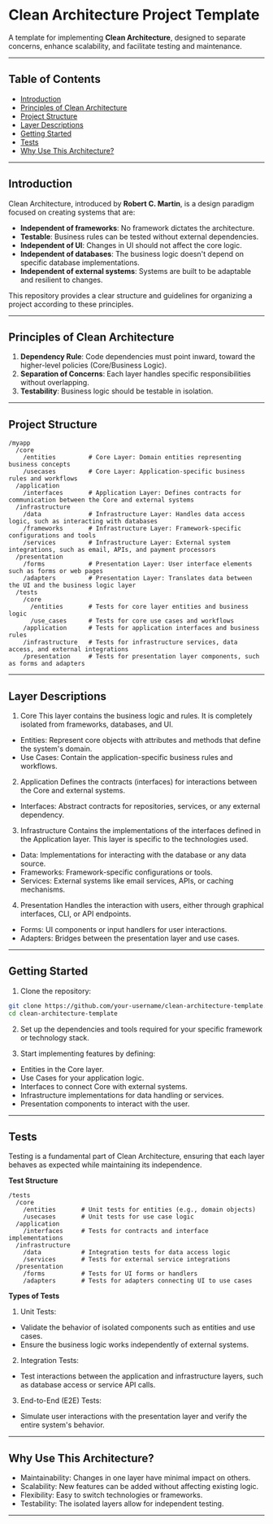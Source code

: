 # Clean Architecture Project Template

A template for implementing **Clean Architecture**, designed to separate concerns, enhance scalability, and facilitate testing and maintenance.

---

## **Table of Contents**
- [Introduction](#introduction)
- [Principles of Clean Architecture](#principles-of-clean-architecture)
- [Project Structure](#project-structure)
- [Layer Descriptions](#layer-descriptions)
- [Getting Started](#getting-started)
- [Tests](#tests)
- [Why Use This Architecture?](#why-use-this-architecture)

---

## **Introduction**

Clean Architecture, introduced by **Robert C. Martin**, is a design paradigm focused on creating systems that are:
- **Independent of frameworks**: No framework dictates the architecture.
- **Testable**: Business rules can be tested without external dependencies.
- **Independent of UI**: Changes in UI should not affect the core logic.
- **Independent of databases**: The business logic doesn't depend on specific database implementations.
- **Independent of external systems**: Systems are built to be adaptable and resilient to changes.

This repository provides a clear structure and guidelines for organizing a project according to these principles.

---

## **Principles of Clean Architecture**

1. **Dependency Rule**: Code dependencies must point inward, toward the higher-level policies (Core/Business Logic).
2. **Separation of Concerns**: Each layer handles specific responsibilities without overlapping.
3. **Testability**: Business logic should be testable in isolation.

---

## **Project Structure**

```
/myapp
  /core
    /entities         # Core Layer: Domain entities representing business concepts
    /usecases         # Core Layer: Application-specific business rules and workflows
  /application
    /interfaces       # Application Layer: Defines contracts for communication between the Core and external systems
  /infrastructure
    /data             # Infrastructure Layer: Handles data access logic, such as interacting with databases
    /frameworks       # Infrastructure Layer: Framework-specific configurations and tools
    /services         # Infrastructure Layer: External system integrations, such as email, APIs, and payment processors
  /presentation
    /forms            # Presentation Layer: User interface elements such as forms or web pages
    /adapters         # Presentation Layer: Translates data between the UI and the business logic layer
  /tests
    /core
      /entities       # Tests for core layer entities and business logic
      /use_cases      # Tests for core use cases and workflows
    /application      # Tests for application interfaces and business rules
    /infrastructure   # Tests for infrastructure services, data access, and external integrations
    /presentation     # Tests for presentation layer components, such as forms and adapters
```

---

## **Layer Descriptions**

1. Core
This layer contains the business logic and rules. It is completely isolated from frameworks, databases, and UI.

- Entities: Represent core objects with attributes and methods that define the system's domain.
- Use Cases: Contain the application-specific business rules and workflows.

2. Application
Defines the contracts (interfaces) for interactions between the Core and external systems.

- Interfaces: Abstract contracts for repositories, services, or any external dependency.

3. Infrastructure
Contains the implementations of the interfaces defined in the Application layer. This layer is specific to the technologies used.

- Data: Implementations for interacting with the database or any data source.
- Frameworks: Framework-specific configurations or tools.
- Services: External systems like email services, APIs, or caching mechanisms.

4. Presentation
Handles the interaction with users, either through graphical interfaces, CLI, or API endpoints.

- Forms: UI components or input handlers for user interactions.
- Adapters: Bridges between the presentation layer and use cases.

---

## **Getting Started**

1. Clone the repository:

```bash
git clone https://github.com/your-username/clean-architecture-template.git
cd clean-architecture-template
```

2. Set up the dependencies and tools required for your specific framework or technology stack.

3. Start implementing features by defining:

- Entities in the Core layer.
- Use Cases for your application logic.
- Interfaces to connect Core with external systems.
- Infrastructure implementations for data handling or services.
- Presentation components to interact with the user.

---

## **Tests**

Testing is a fundamental part of Clean Architecture, ensuring that each layer behaves as expected while maintaining its independence.

**Test Structure**
```
/tests
  /core
    /entities       # Unit tests for entities (e.g., domain objects)
    /usecases       # Unit tests for use case logic
  /application
    /interfaces     # Tests for contracts and interface implementations
  /infrastructure
    /data           # Integration tests for data access logic
    /services       # Tests for external service integrations
  /presentation
    /forms          # Tests for UI forms or handlers
    /adapters       # Tests for adapters connecting UI to use cases
```

**Types of Tests**

1. Unit Tests:
- Validate the behavior of isolated components such as entities and use cases.
- Ensure the business logic works independently of external systems.

2. Integration Tests:
- Test interactions between the application and infrastructure layers, such as database access or service API calls.

3. End-to-End (E2E) Tests:
- Simulate user interactions with the presentation layer and verify the entire system's behavior.

---

## **Why Use This Architecture?**

- Maintainability: Changes in one layer have minimal impact on others.
- Scalability: New features can be added without affecting existing logic.
- Flexibility: Easy to switch technologies or frameworks.
- Testability: The isolated layers allow for independent testing.

---